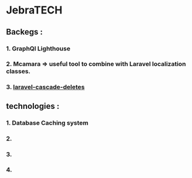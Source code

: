 # JebraTECH
## Backegs :
### 1. GraphQl Lighthouse 
### 2. Mcamara => useful tool to combine with Laravel localization classes.
### 3. <a href='https://github.com/shiftonelabs/laravel-cascade-deletes'>laravel-cascade-deletes</a> 

## technologies :
### 1. Database Caching system  
### 2.   
### 3.   
### 4.  